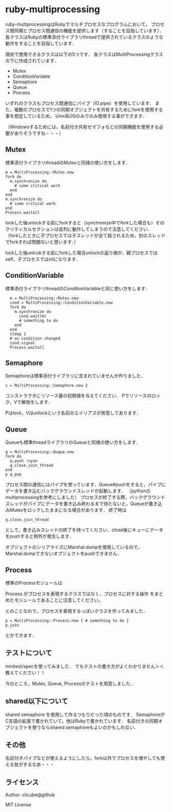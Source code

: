 ruby-multiprocessing
====================

ruby-multiprocessingはRubyでマルチプロセスなプログラムにおいて，
プロセス間同期とプロセス間通信の機能を提供します（することを目指しています）．
各クラスはRubyの標準添付ライブラリthreadで提供されているクラスのような動作をすることを目指しています．

現状で使用できるクラスは以下の5つです．
各クラスはMultiProcessingクラスの下に作成されています．

* Mutex
* ConditionVariable
* Semaphore
* Queue
* Process

いずれのクラスもプロセス間通信にパイプ（IO.pipe）を使用しています．
また，複数のプロセスで1つの同期オブジェクトを共有するためにforkを使用する事を想定しているため，
Unix系OSのみでのみ使用する事ができます．

（Windowsするためには，名前付き共有セマフォなどの同期機能を使用する必要がありそうですね・・・）

Mutex
----------------

標準添付ライブラリthreadのMutexと同様の使い方をします．

    m = MultiProcessing::Mutex.new
    fork do
      m.synchronize do
        # some critical work
      end
    end
    m.synchronize do
      # come critical work
    end
    Process.waitall

lockした後unlockする前にforkすると（synchronize中でforkした場合も）そのクリティカルセクションは並列に動作してしまうので注意してください．
（forkしたときに子プロセスでは子スレッドが全て殺されるため，別のスレッドでforkすれば問題ないと思います．）

lockした後unlcokする前にforkした場合unlockの返り値が，親プロセスではself，子プロセスではnilになります．

ConditionVariable
----------------

標準添付ライブラリthreadのConditionVariableと同じ使い方をします．

      m = MultiProcessing::Mutex.new
      cond = MultiProcessing::ConditionVariable.new
      fork do
        m.synchronize do
          cond.wait(m)
          # something to do
        end
      end
      sleep 1
      # on condition changed
      cond.signal
      Process.waitall

Semaphore
----------------

Semaphoreは標準添付ライブラリに含まれていませんが作りました．

    s = MultiProcessing::Semaphore.new 2

コンストラクタにリソース量の初期値を与えてください．
Pでリソースのロック，Vで解放をします．

Pはlock，Vはunlockという名前のエイリアスが用意してあります．

Queue
----------------

Queueも標準threadライブラリのQueueと同様の使い方をします．

    q = MultiProcessing::Quque.new
    fork do
      q.push :nyan
      q.close.join_thread
    end
    p q.pop

プロセス間の通信にはパイプを使っています．Queue#pushをすると，パイプにデータを書き込むバックグラウンドスレッドが起動します．
（pythonのmultiprocessingを参考にしました）
プロセスが終了する際，バックグラウンドスレッドがパイプにデータを書き込み終わるまで待たないと，Queueが書き込みMutexをロックしたままになる場合があります．
終了時は

    q.close.join_thread

として，書き込みスレッドの終了を待ってください．close後にキューにデータをpushすると例外が発生します．

オブジェクトのシリアライズにMarshal.dumpを使用しているので，Marshal.dumpできないオブジェクトをpushできません．

Process
----------------

標準のProcessモジュールは

 Process がプロセスを表現するクラスではなく、プロセスに対する操作 をまとめたモジュールであることに注意してください。

とのことなので，プロセスを表現するっぽいクラスを作ってみました．

    p = MultiProcessing::Process.new { # something to do }
    p.join

とかできます．

テストについて
----------------

minitest/specを使ってみました．
でもテストの書き方がよくわかりません＞＜ 教えてください！！

今のところ，Mutex, Queue, Processのテストを用意しました．

shared以下について
----------------

shared semaphore を使用して作るつもりだった頃のものです．
SemaphoreがC言語の拡張で書かれていて，他はRubyで書かれています．
名前付きの同期オブジェクトを使うならshared semaphoreもよいのかもしれない．

その他
----------------

名前付きパイプなどが使えるようにしたら，fork以外でプロセスを増やしても使える気がするなあ・・・

ライセンス
----------------

Author: clicube@github

MIT License

